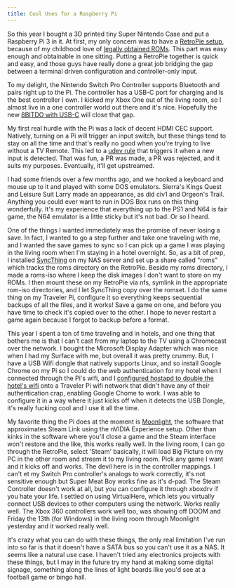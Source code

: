 ```yaml
---
title: Cool Uses for a Raspberry Pi
---
```

So this year I bought a 3D printed tiny Super Nintendo Case and put a Raspberry Pi 3 in it. At first, my only concern was to have a [RetroPie setup](https://retropie.org.uk/), because of my childhood love of [legally obtained ROMs](https://www.myabandonware.com/). This part was easy enough and obtainable in one sitting. Putting a RetroPie together is quick and easy, and those guys have really done a great job bridging the gap between a terminal driven configuration and controller-only input. 

To my delight, the Nintendo Switch Pro Controller supports Bluetooth and pairs right up to the Pi. The controller has a USB-C port for charging and is the best controller I own. I kicked my Xbox One out of the living room, so I almost live in a one controller world out there and it's nice. Hopefully the new [8BITDO with USB-C](https://www.amazon.com/8Bitdo-SN30-Controller-Windows-macOS-Android/dp/B0748S1VDC/ref=sr_1_fkmr0_3?ie=UTF8&qid=1509295222&sr=8-3-fkmr0&keywords=8bitdo%2B60&th=1) will close that gap.

My first real hurdle with the Pi was a lack of decent HDMI CEC support. Natively, turning on a Pi will trigger an input switch, but these things tend to stay on all the time and that's really no good when you're trying to live without a TV Remote. This led to a [udev rule](https://github.com/superterran/supacec) that triggers it when a new input is detected. That was fun, a PR was made, a PR was rejected, and it suits my purposes. Eventually, it'll get upstreamed.

I had some friends over a few months ago, and we hooked a keyboard and mouse up to it and played with some DOS emulators. Sierra's Kings Quest and Leisure Suit Larry made an appearance, as did civ1 and Orgeon's Trail. Anything you could ever want to run in DOS Box runs on this thing wonderfully. It's my experience that everything up to the PS1 and N64 is fair game, the N64 emulator is a little sticky but it's not bad. Or so I heard.

One of the things I wanted immediately was the promise of never losing a save. In fact, I wanted to go a step further and take one traveling with me, and I wanted the save games to sync so I can pick up a game I was playing in the living room when I'm staying in a hotel overnight. So, as a bit of prep, I installed [SyncThing](https://syncthing.net/) on my NAS server and set up a share called "roms" which tracks the roms directory on the RetroPie. Beside my roms directory, I made a roms-iso where I keep the disk images I don't want to store on my ROMs. I then mount these on my RetroPie via nfs, symlink in the appropriate rom-iso directories, and I let SyncThing copy over the romset. I do the same thing on my Traveler Pi, configure it so everything keeps sequential backups of all the files, and it works! Save a game on one, and before you have time to check it's copied over to the other. I hope to never restart a game again because I forgot to backup before a format.

This year I spent a ton of time traveling and in hotels, and one thing that bothers me is that I can't cast from my laptop to the TV using a Chromecast over the network. I bought the Microsoft Display Adapter which was nice when I had my Surface with me, but overall it was pretty crummy. But, I have a USB Wifi dongle that natively supports Linux, and so install Google Chrome on my Pi so I could do the web authentication for my hotel when I connected through the Pi's wifi, and I [configured hostapd to double the hotel's wifi](https://frillip.com/using-your-raspberry-pi-3-as-a-wifi-access-point-with-hostapd/) onto a Traveler Pi wifi network that didn't have any of their authentication crap, enabling Google Chome to work. I was able to configure it in a way where it just kicks off when it detects the USB Dongle, it's really fucking cool and I use it all the time.

My favorite thing the Pi does at the moment is [Moonlight](http://moonlight-stream.com/), the software that approximates Steam Link using the nVIDIA Experience setup. Other than kinks in the software where you'll close a game and the Steam interface won't restore and the like, this works really well. In the living room, I can go through the RetroPie, select 'Steam' basically, it will load Big Picture on my PC in the other room and stream it to my living room. Pick any game I want and it kicks off and works. The devil here is in the controller mappings. I can't et my Switch Pro controller's analogs to work correctly, it's not sensitive enough but Super Meat Boy works fine as it's d-pad. The Steam Controller doesn't work at all, but you can configure it through xboxdrv if you hate your life. I settled on using VirtualHere, which lets you virtually connect USB devices to other computers using the network. Works really well. The Xbox 360 controllers work well too, was showing off DOOM and Friday the 13th (for Windows) in the living room through Moonlight yesterday and it worked really well. 

It's crazy what you can do with these things, the only real limitation I've run into so far is that it doesn't have a SATA bus so you can't use it as a NAS. It seems like a natural use case. I haven't tried any electronics projects with these things, but I may in the future try my hand at making some digital signage, something along the lines of light boards like you'd see at a football game or bingo hall. 

